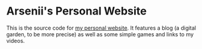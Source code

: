 # Arsenii's Personal Website

This is the source code for [my personal website](https://encyklop.com/). It features a blog (a digital garden, to be more precise) as well as some simple games and links to my videos.